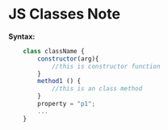 # JS Classes Note

**Syntax:**

```javascript
    class className {
        constructor(arg){
            //this is constructor function
        }
        method1 () {
            //this is an class method
        }
        property = "p1";
        ...
    }
```


